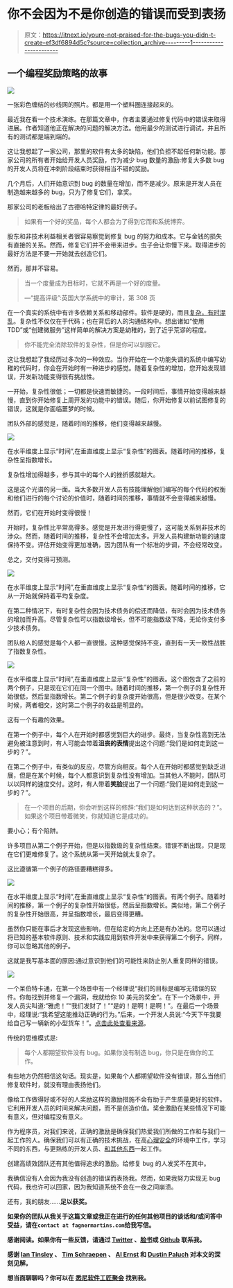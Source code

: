 # 你不会因为不是你创造的错误而受到表扬

> 原文：<https://itnext.io/youre-not-praised-for-the-bugs-you-didn-t-create-ef3df6894d5c?source=collection_archive---------1----------------------->

## 一个编程奖励策略的故事

![](img/5b88fbb4ede3210c4fb38199855ba291.png)

一张彩色缠结的纱线网的照片。都是用一个塑料圈连接起来的。

最近我在看一个技术演练。在那篇文章中，作者主要通过修复代码中的错误来取得进展。作者知道他正在解决的问题的解决方法。他用最少的测试进行调试，并且所有的测试都是端到端的。

这让我想起了一家公司，那里的软件有太多的缺陷，他们负担不起任何新功能。那家公司的所有者开始给开发人员奖励，作为减少 bug 数量的激励:修复大多数 bug 的开发人员将在冲刺阶段结束时获得相当不错的奖励。

几个月后，人们开始意识到 bug 的数量在增加，而不是减少。原来是开发人员在制造越来越多的 bug，只为了修复它们，拿奖。

那家公司的老板给出了古德哈特定律的最好例子。

> 如果有一个好的奖品，每个人都会为了得到它而和系统博弈。

股东和非技术利益相关者很容易察觉到修复 bug 的努力和成本。它与金钱的损失有直接的关系。然而，修复它们并不会带来进步。虫子会让你慢下来。取得进步的最好方法是不要一开始就去创造它们。

然而，那并不容易。

> 当一个度量成为目标时，它就不再是一个好的度量。
> 
> —“提高评级”:英国大学系统中的审计，第 308 页

在一个真实的系统中有许多依赖关系和移动部件。软件是硬的，而且[复杂，有时混乱](https://en.wikipedia.org/wiki/Cynefin_framework)。复杂性不仅仅在于代码；也在背后的人的沟通结构中。想出诸如“使用 TDD”或“创建微服务”这样简单的解决方案是幼稚的，到了近乎荒谬的程度。

> 你不能完全消除软件的复杂性，但是你可以驯服它。

这让我想起了我经历过多次的一种效应。当你开始在一个功能失调的系统中编写幼稚的代码时，你会在开始时有一种进步的感觉。随着复杂性的增加，您开始发现错误，开发新功能变得很有挑战性。

一开始，复杂性很低；一切都是快速而敏捷的。一段时间后，事情开始变得越来越慢，直到你开始修复上周开发的功能中的错误。随后，你开始修复以前试图修复的错误，这就是你面临噩梦的时候。

团队外部的感觉是，随着时间的推移，他们变得越来越慢。

![](img/9a535d4fea5c064252be410a11b0587f.png)

在水平维度上显示“时间”,在垂直维度上显示“复杂性”的图表。随着时间的推移，复杂性呈指数增长。

复杂性增加得越多，参与其中的每个人的挫折感就越大。

这是这个光谱的另一面。当大多数开发人员有技能理解他们编写的每个代码的权衡和他们进行的每个讨论的价值时，随着时间的推移，事情就不会变得越来越慢。

然而，它们在开始时变得很慢！

开始时，复杂性比平常高得多。感觉是开发进行得更慢了，这可能关系到非技术的涉众。然而，随着时间的推移，复杂性不会增加太多。开发人员构建新功能的速度保持不变。评估开始变得更加准确，因为团队有一个标准的步调，不会经常改变。

总之，交付变得可预测。

![](img/7bf5367cfb255ebe50ef3353dcb8a3cc.png)

在水平维度上显示“时间”,在垂直维度上显示“复杂性”的图表。随着时间的推移，它从一开始就保持着平均复杂度。

在第二种情况下，有时复杂性会因为技术债务的偿还而降低，有时会因为技术债务的增加而升高。尽管复杂性可以指数级增长，但不可能指数级下降，无论你支付多少技术债务。

团队给人的感觉是每个人都一直很慢。这种感觉保持不变，直到有一天一致性战胜了指数复杂性。

![](img/835dcaceb806587cf7b2fb36e3f75d86.png)

在水平维度上显示“时间”,在垂直维度上显示“复杂性”的图表。这个图包含了之前的两个例子，只是现在它们在同一个图中。随着时间的推移，第一个例子的复杂性开始很低，然后呈指数增长。第二个例子的复杂度开始很高，但是很少改变。在某个时候，两者相交，这时第二个例子的收益是明显的。

这有一个有趣的效果。

在第一个例子中，每个人在开始时都感觉到巨大的进步。最终，当复杂性高到无法避免被注意到时，有人可能会带着**沮丧的表情**提出这个问题:“我们是如何走到这一步的？”。

在第二个例子中，有类似的反应，尽管方向相反。每个人在开始时都感觉到缺乏进展，但是在某个时候，每个人都意识到复杂性没有增加。当其他人不能时，团队可以以同样的速度交付。这时，有人带着**笑脸**提出了一个问题:“我们是如何走到这一步的？”。

> 在一个项目的后期，你会听到这样的修辞:“我们是如何达到这种状态的？”。如果这个项目带着微笑，你就知道它是成功的。

要小心；有个陷阱。

许多项目从第二个例子开始，但是以指数级的复杂性结束。错误不断出现，只是现在它们更难修复了。这个系统从第一天开始就太复杂了。

这比遵循第一个例子的路径要糟糕得多。

![](img/c93bc6a804848a119193bf1f82214e99.png)

在水平维度上显示“时间”,在垂直维度上显示“复杂性”的图表。有两个例子。随着时间的推移，第一个例子的复杂性开始很低，然后呈指数增长。类似地，第二个例子的复杂性开始很高，并呈指数增长，最后变得更糟。

虽然你只能在事后才发现这些影响，但在给定的方向上还是有办法的。您可以通过将已知的基本软件原则、技术和实践应用到软件开发中来获得第二个例子。同样，你可以忽略其他的例子。

这就是我写基本面的原因:通过意识到他们的可能性来防止别人重复同样的错误。

![](img/ef23676033af4357f7cc080c2d8c1882.png)

一个呆伯特卡通，在第一个场景中有一个经理说“我们的目标是编写无错误的软件。你每找到并修复一个漏洞，我就给你 10 美元的奖金”。在下一个场景中，开发人员尖叫道:“雅虎！”“我们发财了！”“是的！是啊！是啊！”。在最后一个场景中，经理说:“我希望这能推动正确的行为。”后来，一个开发人员说:“今天下午我要给自己写一辆新的小型货车！”。[点击此处查看来源](https://dilbert.com/strip/1995-11-13)。

传统的思维模式是:

> 每个人都期望软件没有 bug。如果你没有制造 bug，你只是在做你的工作。

有些地方仍然相信这句话。现实是，如果每个人都期望软件没有错误，那么当他们修复软件时，就没有理由表扬他们。

像给工作做得好或不好的人奖励这样的激励措施不会有助于产生质量更好的软件。它利用开发人员的时间来解决问题，而不是创造价值。奖金激励在某些情况下可能有意义，但对编程没有意义。

作为程序员，对我们来说，正确的激励是确保我们热爱我们所做的工作和与我们一起工作的人。确保我们可以有正确的技术挑战，在高[心理安全](https://www.nytimes.com/2016/02/28/magazine/what-google-learned-from-its-quest-to-build-the-perfect-team.html?smid=pl-share)的环境中工作，学习不同的东西，与更熟练的开发人员、[和其他东西](https://medium.com/@fagnerbrack)一起工作。

创建高绩效团队还有其他值得追求的激励。给修复 bug 的人发奖不在其中。

我确信没有人会因为我没有创造的错误而表扬我。然而，如果我努力实现无 bug 代码，我也许可以回家，因为我知道系统不会在一夜之间崩溃。

还有，我的朋友……**足以获奖。**

**如果你的团队从我关于这篇文章或我正在进行的任何其他项目的谈话和/或问答中受益，请在`contact at fagnermartins.com`给我写信。**

**感谢阅读。如果你有一些反馈，请通过 [Twitter](https://twitter.com/FagnerBrack) 、[脸书](https://www.facebook.com/fagner.brack)或 [Github](http://github.com/FagnerMartinsBrack) 联系我。**

**感谢 [Ian Tinsley](https://medium.com/u/c4ccb3ab8d17?source=post_page-----ef3df6894d5c--------------------------------) 、 [Tim Schraepen](http://twitter.com/timschraepen) 、 [Al Ernst](https://www.linkedin.com/in/rogerwernersson) 和 [Dustin Paluch](https://www.linkedin.com/in/dustinleepaluch/) 对本文的深刻见解。**

**想当面聊聊吗？你可以在 [**悉尼软件工匠聚会**](https://www.meetup.com/Software-Crafters-Sydney/) 找到我。**